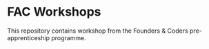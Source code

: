 # FAC Workshops

This repository contains workshop from the Founders & Coders pre-apprenticeship programme.
